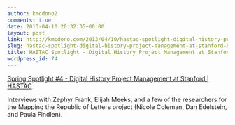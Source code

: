 ```yaml
---
author: kmcdono2
comments: true
date: 2013-04-10 20:32:35+00:00
layout: post
link: http://kmcdono.com/2013/04/10/hastac-spotlight-digital-history-project-management-at-stanford-hastac/
slug: hastac-spotlight-digital-history-project-management-at-stanford-hastac
title: HASTAC Spotlight - Digital History Project Management at Stanford | HASTAC
wordpress_id: 74
---
```


[Spring Spotlight #4 - Digital History Project Management at Stanford | HASTAC](http://hastac.org/blogs/kmcdono2/2013/04/08/spring-spotlight-4-digital-history-project-management-stanford).

Interviews with Zephyr Frank, Elijah Meeks, and a few of the researchers for the Mapping the Republic of Letters project (Nicole Coleman, Dan Edelstein, and Paula Findlen). 